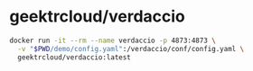 # geektrcloud/verdaccio

```bash
docker run -it --rm --name verdaccio -p 4873:4873 \
  -v "$PWD/demo/config.yaml":/verdaccio/conf/config.yaml \
  geektrcloud/verdaccio:latest
```
